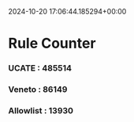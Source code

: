 2024-10-20 17:06:44.185294+00:00
# Rule Counter 
 ### UCATE : 485514

 ### Veneto : 86149

 ### Allowlist : 13930